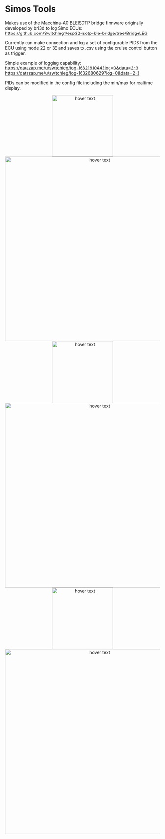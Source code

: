 # Simos Tools

Makes use of the Macchina-A0 BLEISOTP bridge firmware originally developed by bri3d to log Simo ECUs:
https://github.com/Switchleg1/esp32-isotp-ble-bridge/tree/BridgeLEG

Currently can make connection and log a set of configurable PIDS from the ECU using mode 22 or 3E and saves to .csv using the cruise control button as trigger.

Simple example of logging capability:<br />
https://datazap.me/u/switchleg/log-1632161044?log=0&data=2-3<br />
https://datazap.me/u/switchleg/log-1632680629?log=0&data=2-3<br />

PIDs can be modified in the config file including the min/max for realtime display.

<p align="center">
  <img src="https://github.com/Switchleg1/Simos-Logger/blob/master/images/screenshot1.jpg?raw=true" width="200" title="hover text">
  <img src="https://github.com/Switchleg1/Simos-Logger/blob/master/images/screenshot2.jpg?raw=true" width="600" title="hover text">
  <img src="https://github.com/Switchleg1/Simos-Logger/blob/master/images/screenshot3.jpg?raw=true" width="200" title="hover text">
  <img src="https://github.com/Switchleg1/Simos-Logger/blob/master/images/screenshot4.jpg?raw=true" width="600" title="hover text">
  <img src="https://github.com/Switchleg1/Simos-Logger/blob/master/images/screenshot5.jpg?raw=true" width="200" title="hover text">
  <img src="https://github.com/Switchleg1/Simos-Logger/blob/master/images/screenshot6.jpg?raw=true" width="600" title="hover text">
</p>
